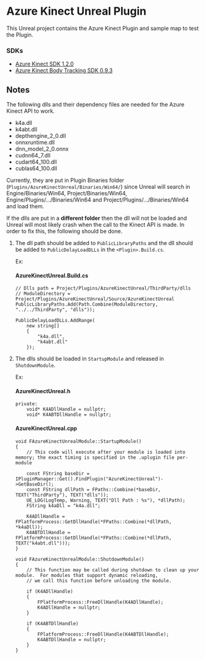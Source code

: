# Azure Kinect Unreal Plugin

This Unreal project contains the Azure Kinect Plugin and sample map to test the Plugin.

### SDKs

- [Azure Kinect SDK 1.2.0](https://docs.microsoft.com/en-us/azure/kinect-dk/sensor-sdk-download)
- [Azure Kinect Body Tracking SDK 0.9.3](https://docs.microsoft.com/en-us/azure/kinect-dk/body-sdk-download)

## Notes

The following dlls and their dependency files are needed for the Azure Kinect API to work.
 - k4a.dll
 - k4abt.dll
 - depthengine_2_0.dll
 - onnxruntime.dll
 - dnn_model_2_0.onnx
 - cudnn64_7.dll
 - cudart64_100.dll
 - cublas64_100.dll

Currently, they are put in Plugin Binaries folder (`Plugins/AzureKinectUnreal/Binaries/Win64/`) since Unreal will search in Engine/Binaries/Win64, Project/Binaries/Win64, Engine/Plugins/.../Binaries/Win64 and Project/Plugins/.../Binaries/Win64 and load them.

If the dlls are put in a **different folder** then the dll will not be loaded and Unreal will most likely crash when the call to the Kinect API is made.
In order to fix this, the following should be done.
 1. The dll path should be added to `PublicLibraryPaths` and the dll should be added to `PublicDelayLoadDLLs` in the `<Plugin>.Build.cs`.
    
	Ex:
	#### AzureKinectUnreal.Build.cs
    ```
    // Dlls path = Project/Plugins/AzureKinectUnreal/ThirdParty/dlls
    // ModuleDirectory = Project/Plugins/AzureKinectUnreal/Source/AzureKinectUnreal
    PublicLibraryPaths.Add(Path.Combine(ModuleDirectory, "../../ThirdParty", "dlls"));
    
    PublicDelayLoadDLLs.AddRange(
    	new string[]
    	{
    		"k4a.dll",
    		"k4abt.dll"
    	});
    ```
   
 2. The dlls should be loaded in `StartupModule` and released in `ShutdownModule`.
    
	Ex:
    #### AzureKinectUnreal.h
    ```
    private:
    	void* K4ADllHandle = nullptr;
    	void* K4ABTDllHandle = nullptr;
    ```
    
    #### AzureKinectUnreal.cpp
    ```
    void FAzureKinectUnrealModule::StartupModule()
    {
    	// This code will execute after your module is loaded into memory; the exact timing is specified in the .uplugin file per-module
    
    	const FString baseDir = IPluginManager::Get().FindPlugin("AzureKinectUnreal")->GetBaseDir();
    	const FString dllPath = FPaths::Combine(*baseDir, TEXT("ThirdParty"), TEXT("dlls"));
    	UE_LOG(LogTemp, Warning, TEXT("Dll Path : %s"), *dllPath);
     	FString k4aDll = "k4a.dll";
    
    	K4ADllHandle = FPlatformProcess::GetDllHandle(*FPaths::Combine(*dllPath, *k4aDll));
    	K4ABTDllHandle = FPlatformProcess::GetDllHandle(*FPaths::Combine(*dllPath, TEXT("k4abt.dll")));
    }
   
    void FAzureKinectUnrealModule::ShutdownModule()
    {
   		// This function may be called during shutdown to clean up your module.  For modules that support dynamic reloading,
   		// we call this function before unloading the module.
	
   		if (K4ADllHandle)
   		{
   			FPlatformProcess::FreeDllHandle(K4ADllHandle);
   			K4ADllHandle = nullptr;
   		}
	
   		if (K4ABTDllHandle)
   		{
   			FPlatformProcess::FreeDllHandle(K4ABTDllHandle);
   			K4ABTDllHandle = nullptr;
   		}
    }
    ```
